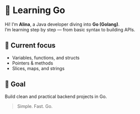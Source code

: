 # 🐹 Learning Go

Hi! I’m **Alina**, a Java developer diving into **Go (Golang)**.  
I’m learning step by step — from basic syntax to building APIs.

## 🌱 Current focus
- Variables, functions, and structs  
- Pointers & methods  
- Slices, maps, and strings  

## 🎯 Goal
Build clean and practical backend projects in Go.

> Simple. Fast. Go.
